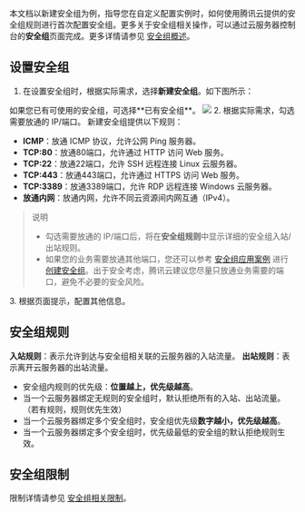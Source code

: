 本文档以新建安全组为例，指导您在自定义配置实例时，如何使用腾讯云提供的安全组规则进行首次配置安全组。更多关于安全组相关操作，可以通过云服务器控制台的**安全组**页面完成。更多详情请参见 [安全组概述](https://cloud.tencent.com/document/product/213/12452)。


## 设置安全组
1. 在设置安全组时，根据实际需求，选择**新建安全组**。如下图所示：
<dx-alert infotype="explain" title="">
如果您已有可使用的安全组，可选择**已有安全组**。
</dx-alert>
<img src="https://qcloudimg.tencent-cloud.cn/raw/aabcef282bcc019508ef4c8612d61a50.png"/>
2. 根据实际需求，勾选需要放通的 IP/端口。
新建安全组提供以下规则：<ul>
<li><b>ICMP</b>：放通 ICMP 协议，允许公网 Ping 服务器。</li>
<li><b>TCP:80</b>：放通80端口，允许通过 HTTP 访问 Web 服务。</li></li>
<li><b>TCP:22</b>：放通22端口，允许 SSH 远程连接 Linux 云服务器。</li>
<li><b>TCP:443</b>：放通443端口，允许通过 HTTPS 访问 Web 服务。</li>
<li><b>TCP:3389</b>：放通3389端口，允许 RDP 远程连接 Windows 云服务器。</li>
<li><b>放通内网</b>：放通内网，允许不同云资源间内网互通（IPv4）。</li></ul>
<blockquote class="rno-document-tips rno-document-tips-explain">
<div class="rno-document-tips-body">
<i class="rno-document-tip-icon"></i>
<div class="rno-document-tip-title">说明</div>
<div class="rno-document-tip-desc">
<ul><li>勾选需要放通的 IP/端口后，将在<b>安全组规则</b>中显示详细的安全组入站/出站规则。</li><li>如果您的业务需要放通其他端口，您还可以参考 <a href="https://cloud.tencent.com/document/product/213/34601">安全组应用案例</a> 进行  <a href="https://cloud.tencent.com/document/product/213/39738">创建安全组</a>。出于安全考虑，腾讯云建议您尽量只放通业务需要的端口，避免不必要的安全风险。
</li></ul>
</div>
</div>
</blockquote>
3. 根据页面提示，配置其他信息。

## 安全组规则

**入站规则**：表示允许到达与安全组相关联的云服务器的入站流量。
**出站规则**：表示离开云服务器的出站流量。

- 安全组内规则的优先级：**位置越上，优先级越高**。
- 当一个云服务器绑定无规则的安全组时，默认拒绝所有的入站、出站流量。（若有规则，规则优先生效）
- 当一个云服务器绑定多个安全组时，安全组优先级**数字越小，优先级越高**。
- 当一个云服务器绑定多个安全组时，优先级最低的安全组的默认拒绝规则生效。

## 安全组限制

限制详情请参见 [安全组相关限制](https://cloud.tencent.com/document/product/213/15379#.E5.AE.89.E5.85.A8.E7.BB.84.E7.9B.B8.E5.85.B3.E9.99.90.E5.88.B6)。


